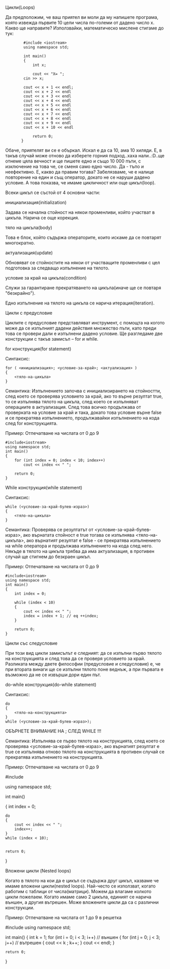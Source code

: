 Цикли(Loops)

Да предположим, че ваш приятел ви моли да му напишете програма, която извежда първите 10 цели числа по-големи от дадено число х. Какво ще направите? Използвайки, математическо мислене стигаме до тук:

            #include <iostream>
            using namespace std;
            
            int main()
            {
            	int x;
            
            	cout << "X= ";
    		cin >> x;
    
    		cout << x + 1 << endl;
    		cout << x + 2 << endl
    		cout << x + 3 << endl
    		cout << x + 4 << endl
    		cout << x + 5 << endl
    		cout << x + 6 << endl
    		cout << x + 7 << endl
    		cout << x + 8 << endl
    		cout << x + 9 << endl
    		cout << x + 10 << endl
           
           		return 0;
           }

Обаче, приятелят ви се е объркал. Искал е да са 10, ама 10 хиляди. Е, в такъв случай може отново да изберете горния подход..хаха нали..:D..ще отнеме цяла вечност и ще пишете едно и също 10 000 пъти, с изключение на това че, се сменя само едно число. Да - тъпо и неефективно. Е, какво да правим тогава? Забелязваме, че е налице повторение на един и същ оператор, докато не се наруши дадено условие. А това показва, че имаме цикличност или още цикъл(loop).

Всеки цикъл се състой от 4 основни части:

инициализация(initialization)

Задава се начална стойност на някои променливи, който участват в цикъла. Нарича се още корекция.

тяло на цикъла(body)

Това е блок, който съдържа операторите, които искаме да се повтарят многократно.

актуализация(update)

Обновяват се стойностите на някои от участващите променливи с цел подготовка за следващо изпълнение на тялото.

условие за край на цикъла(condition)

Служи за гарантиране прекратяването на цикъла(иначе ще се повтаря "безкрайно").

Едно изпълнение на тялото на цикъла се нарича итерация(iteration).

Цикли с предусловие

Циклите с предусловие представляват инструмент, с помощта на когото може да се изпълният дадени действия множество пъти, като преди това се провери дали е изпълнени дадено условие. Ще разгледаме две конструкции с такъв замисъл – for и while.


for конструкция(for statement)

Синтаксис:

    for ( <инициализация>; <условие-за-край>; <актуализация> )
    {
    	<тяло-на-цикъла>
    }

Семантика: Изпълнението започва с инициализирането на стойностти, след което се проверява условието за край, ако то върне резултат true, то се изпълнява тялото на цикъла, след което се изпълняват операциите в актуализация. След това всичко продължава от проверката на условие за край и така, докато това условие върне false и се прекратява изпълнението, продължавайки изпълнението на кода след for конструкцията.


Пример: Отпечатване на числата от 0 до 9

    #include<iostream>
    using namespace std;
    int main()
    {
    	for (int index = 0; index < 10; index++)
    		cout << index << " ";
    
    	return 0;
    }

While конструкция(while statement)

Синтаксис:

    while (<условие-за-край-булев-израз>)
    {
    	<тяло-на-цикъла>
    }

Семантика: Проверява се резултатът от <условие-за-край-булев-израз>, ако върнатата стойност е true тогава се изпълнява <тяло-на-цикъла>, ако върнатият резултат е false - се прекратява изпълнението на while оператора и продължава изпълнението на кода след него. Някъде в тялото на цикъла трябва да има актуализация, в противен случай ще стигнем до безкраен цикъл.

Пример: Отпечатване на числата от 0 до 9

    #include<iostream>
    using namespace std;
    int main()
    {
    	int index = 0;
    
    	while (index < 10)
    	{	
    		cout << index << " ";
    		index = index + 1; // eq ++index;	
    	}
    
    	return 0;
    }

Цикли със следусловие

При този вид цикли замисълът е следният: да се изпълни първо тялото на конструкцията и след това да се проверя условието за край. Разликата между двете философии (предусловие и следусловие) е, че при втората винаги ще се изпълни тялото поне веднъж, а при първата е възможно да не се извърши дори един път.

do-while конструкция(do-while statement)

Синтаксис:

    do
    {
    	<тяло-на-конструкцията>
    }
    while (<условие-за-край-булев-израз>);

ОБЪРНЕТЕ ВНИМАНИЕ НА ; СЛЕД WHILE !!!

Семантика: Изпълнява се първо тялото на конструкцията, след което се проверява <условие-за-край-булев-израз>, ако върнатият резултат е true се изпълнява отново тялото на конструкцията в противен случай се прекратява изпълнението на конструкцията.

Пример: Отпечатване на числата от 0 до 9

 #include <iostream>
	
using namespace std;

int main()

{
	int index = 0;
	
	do
	{
		cout << index << " ";
		index++; 		
	} 
	while (index < 10);
	

	return 0;
}

Вложени цикли (Nested loops)

Когато в тялото на кои да е цикъл се съдържа друг цикъл, казваме че имаме вложени цикли(nested loops). Най-често се използват, когато работим с таблици от числа(матрици). Можем да влагаме колкото цикли пожелаем. Когато имаме само 2 цикъла, единият се нарича външен, а другия вътрешен. Moже вложените цикли да са с различни конструкции.

Пример: Отпечатване на числата от 1 до 9 в решетка

#include <iostream>
using namespace std;


int main()
{
	int k = 1;
	for (int i = 0; i < 3; i++) // външен
	{
		for (int j = 0; j < 3; j++) // вътрешен
		{
			cout << k ;
			k++;
		}
		cout << endl;
	}

	return 0;
}
